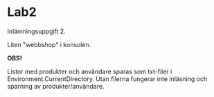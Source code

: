 # Lab2

Inlämningsuppgift 2. 

Liten "webbshop" i konsolen. 

**OBS!**

Listor med produkter och användare sparas som txt-filer i Environment.CurrentDirectory. Utan filerna fungerar inte inläsning och sparning av produkter/användare. 
